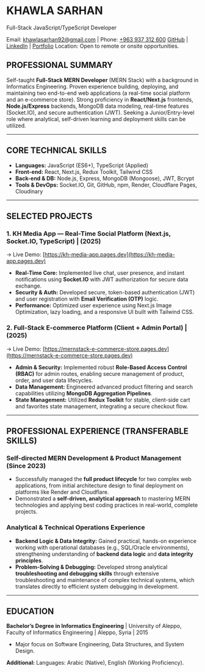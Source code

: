 # KHAWLA SARHAN
Full-Stack JavaScript/TypeScript Developer

Email: <a href="mailto:khawlasarhan92@gmail.com">khawlasarhan92@gmail.com</a> | Phone: <a href="tel:+963937312600">+963 937 312 600</a>
<a href="https://github.com/khawlasarhan92-dev" target="_blank" rel="noopener noreferrer">GitHub</a> | <a href="https://www.linkedin.com/in/khawla-sarhan-fullstack/" target="_blank" rel="noopener noreferrer">LinkedIn</a> |
<a href="https://my-portfolio-b6a.pages.dev" target="_blank" rel="noopener noreferrer">Portfolio</a>
Location: Open to remote or onsite opportunities.

## PROFESSIONAL SUMMARY
Self-taught **Full-Stack MERN Developer** (MERN Stack) with a background in Informatics Engineering. Proven experience building, deploying, and maintaining two end-to-end web applications (a real-time social platform and an e-commerce store). Strong proficiency in **React/Next.js** frontends, **Node.js/Express** backends, MongoDB data modeling, real-time features (Socket.IO), and secure authentication (JWT). Seeking a Junior/Entry-level role where analytical, self-driven learning and deployment skills can be utilized.

---

## CORE TECHNICAL SKILLS
- **Languages:** JavaScript (ES6+), TypeScript (Applied)
- **Front-end:** React, Next.js, Redux Toolkit, Tailwind CSS
- **Back-end & DB:** Node.js, Express, MongoDB (Mongoose), JWT, Bcrypt
- **Tools & DevOps:** Socket.IO, Git, GitHub, npm, Render, Cloudflare Pages, Cloudinary

---

## SELECTED PROJECTS

### 1. KH Media App — Real-Time Social Platform (Next.js, Socket.IO, TypeScript) | (2025)
-> Live Demo: [https://kh-media-app.pages.dev](https://kh-media-app.pages.dev)
* **Real-Time Core:** Implemented live chat, user presence, and instant notifications using **Socket.IO** with JWT authorization for secure data exchange.
* **Security & Auth:** Developed secure, token-based authentication (JWT) and user registration with **Email Verification (OTP)** logic.
* **Performance:** Optimized user experience using Next.js Image Optimization, lazy loading, and a responsive UI built with Tailwind CSS.

### 2. Full-Stack E-commerce Platform (Client + Admin Portal) | (2025)
-> Live Demo: [https://mernstack-e-commerce-store.pages.dev](https://mernstack-e-commerce-store.pages.dev)
* **Admin & Security:** Implemented robust **Role-Based Access Control (RBAC)** for admin routes, enabling secure management of product, order, and user data lifecycles.
* **Data Management:** Engineered advanced product filtering and search capabilities utilizing **MongoDB Aggregation Pipelines**.
* **State Management:** Utilized **Redux Toolkit** for stable, client-side cart and favorites state management, integrating a secure checkout flow.

---

## PROFESSIONAL EXPERIENCE (TRANSFERABLE SKILLS)

### Self-directed MERN Development & Product Management (Since 2023)
* Successfully managed the **full product lifecycle** for two complex web applications, from initial architecture design to final deployment on platforms like Render and Cloudflare.
* Demonstrated a **self-driven, analytical approach** to mastering MERN technologies and applying best coding practices in real-world, complete projects.

### Analytical & Technical Operations Experience
* **Backend Logic & Data Integrity:** Gained practical, hands-on experience working with operational databases (e.g., SQL/Oracle environments), strengthening understanding of **backend data logic** and **data integrity principles**.
* **Problem-Solving & Debugging:** Developed strong analytical **troubleshooting and debugging skills** through extensive troubleshooting and maintenance of complex technical systems, which translates directly to efficient system debugging in development.

---

## EDUCATION
**Bachelor’s Degree in Informatics Engineering** | University of Aleppo, Faculty of Informatics Engineering | Aleppo, Syria | 2015
* Major focus on Software Engineering, Data Structures, and System Design.

**Additional:** Languages: Arabic (Native), English (Working Proficiency).